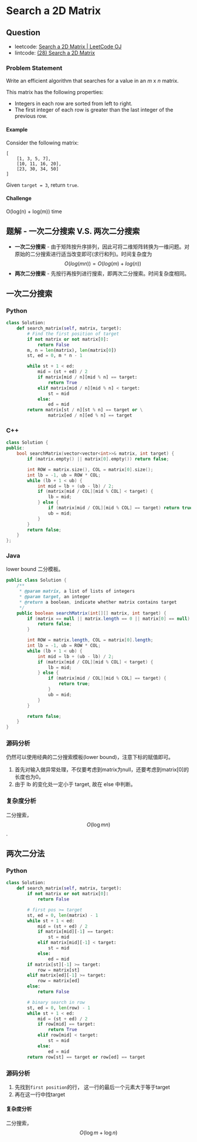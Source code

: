 # Search a 2D Matrix

## Question

- leetcode: [Search a 2D Matrix | LeetCode OJ](https://leetcode.com/problems/search-a-2d-matrix/)
- lintcode: [(28) Search a 2D Matrix](http://www.lintcode.com/en/problem/search-a-2d-matrix/)

### Problem Statement

Write an efficient algorithm that searches for a value in an _m_ x _n_ matrix.

This matrix has the following properties:

  * Integers in each row are sorted from left to right.
  * The first integer of each row is greater than the last integer of the previous row.

#### Example

Consider the following matrix:



    [
        [1, 3, 5, 7],
        [10, 11, 16, 20],
        [23, 30, 34, 50]
    ]


Given `target = 3`, return `true`.

#### Challenge

O(log(n) + log(m)) time

## 题解 - 一次二分搜索 V.S. 两次二分搜索

- **一次二分搜索** - 由于矩阵按升序排列，因此可将二维矩阵转换为一维问题。对原始的二分搜索进行适当改变即可(求行和列)。时间复杂度为 $$O(log(mn))=O(log(m)+log(n))$$
- **两次二分搜索** - 先按行再按列进行搜索，即两次二分搜索。时间复杂度相同。


## 一次二分搜索

### Python

```python
class Solution:
    def search_matrix(self, matrix, target):
        # Find the first position of target
        if not matrix or not matrix[0]:
            return False
        m, n = len(matrix), len(matrix[0])
        st, ed = 0, m * n - 1

        while st + 1 < ed:
            mid = (st + ed) / 2
            if matrix[mid / n][mid % n] == target:
                return True
            elif matrix[mid / n][mid % n] < target:
                st = mid
            else:
                ed = mid
        return matrix[st / n][st % n] == target or \
                matrix[ed / n][ed % n] == target
```

### C++
```c++
class Solution {
public:
    bool searchMatrix(vector<vector<int>>& matrix, int target) {
        if (matrix.empty() || matrix[0].empty()) return false;

        int ROW = matrix.size(), COL = matrix[0].size();
        int lb = -1, ub = ROW * COL;
        while (lb + 1 < ub) {
            int mid = lb + (ub - lb) / 2;
            if (matrix[mid / COL][mid % COL] < target) {
                lb = mid;
            } else {
                if (matrix[mid / COL][mid % COL] == target) return true;
                ub = mid;
            }
        }
        return false;
    }
};
```

### Java
lower bound 二分模板。
```java
public class Solution {
    /**
     * @param matrix, a list of lists of integers
     * @param target, an integer
     * @return a boolean, indicate whether matrix contains target
     */
    public boolean searchMatrix(int[][] matrix, int target) {
        if (matrix == null || matrix.length == 0 || matrix[0] == null) {
            return false;
        }

        int ROW = matrix.length, COL = matrix[0].length;
        int lb = -1, ub = ROW * COL;
        while (lb + 1 < ub) {
            int mid = lb + (ub - lb) / 2;
            if (matrix[mid / COL][mid % COL] < target) {
                lb = mid;
            } else {
                if (matrix[mid / COL][mid % COL] == target) {
                    return true;
                }
                ub = mid;
            }
        }

        return false;
    }
}
```

### 源码分析

仍然可以使用经典的二分搜索模板(lower bound)，注意下标的赋值即可。

1. 首先对输入做异常处理，不仅要考虑到matrix为null，还要考虑到matrix[0]的长度也为0。
2. 由于 lb 的变化处一定小于 target, 故在 else 中判断。

### 复杂度分析

二分搜索，$$O(\log mn)$$.


## 两次二分法

### Python
```python
class Solution:
    def search_matrix(self, matrix, target):
        if not matrix or not matrix[0]:
            return False

        # first pos >= target
        st, ed = 0, len(matrix) - 1
        while st + 1 < ed:
            mid = (st + ed) / 2
            if matrix[mid][-1] == target:
                st = mid
            elif matrix[mid][-1] < target:
                st = mid
            else:
                ed = mid
        if matrix[st][-1] >= target:
            row = matrix[st]
        elif matrix[ed][-1] >= target:
            row = matrix[ed]
        else:
            return False

        # binary search in row
        st, ed = 0, len(row) - 1
        while st + 1 < ed:
            mid = (st + ed) / 2
            if row[mid] == target:
                return True
            elif row[mid] < target:
                st = mid
            else:
                ed = mid
        return row[st] == target or row[ed] == target
```

### 源码分析

1. 先找到`first position`的行， 这一行的最后一个元素大于等于target
2. 再在这一行中找target

#### 复杂度分析
二分搜索， $$O(\log m + \log n)$$
